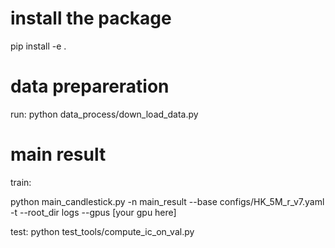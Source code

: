# install the package
pip install -e .

# data prepareration
run: python data_process/down_load_data.py

# main result

train:

python main_candlestick.py -n main_result --base configs/HK_5M_r_v7.yaml -t --root_dir logs --gpus [your gpu here]

test:
python test_tools/compute_ic_on_val.py
